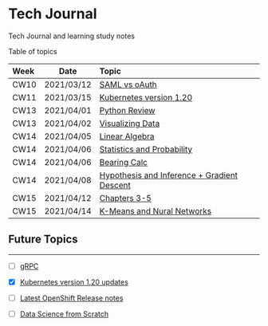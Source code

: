 # Tech Journal
Tech Journal and learning study notes

Table of topics

| Week  | Date       | Topic  |
|:------|:----------:|:-------|
| CW10  | 2021/03/12 | [SAML vs oAuth](https://github.com/rafkruczkowski/journal/tree/main/2021/03/12/) |
| CW11  | 2021/03/15 | [Kubernetes version 1.20](https://github.com/rafkruczkowski/journal/tree/main/2021/03/15/) |
| CW13  | 2021/04/01 | [Python Review](https://github.com/rafkruczkowski/journal/tree/main/2021/04/01/) |
| CW13  | 2021/04/02 | [Visualizing Data](https://github.com/rafkruczkowski/journal/tree/main/2021/04/02/) |
| CW14  | 2021/04/05 | [Linear Algebra](https://github.com/rafkruczkowski/journal/tree/main/2021/04/05/) |
| CW14  | 2021/04/06 | [Statistics and Probability](https://github.com/rafkruczkowski/journal/tree/main/2021/04/06/) |
| CW14  | 2021/04/06 | [Bearing Calc](https://github.com/rafkruczkowski/journal/blob/main/2021/04/06/bearing.py) |
| CW14  | 2021/04/08 | [Hypothesis and Inference + Gradient Descent](https://github.com/rafkruczkowski/journal/blob/main/2021/04/08/) |
| CW15  | 2021/04/12 | [Chapters 3-5](https://github.com/rafkruczkowski/journal/blob/main/2021/04/12/) |
| CW15  | 2021/04/14 | [K-Means and Nural Networks](https://github.com/rafkruczkowski/journal/blob/main/2021/04/14/) |

## Future Topics
---
- [ ] [gRPC](https://en.wikipedia.org/wiki/GRPC)
- [X] [Kubernetes version 1.20 updates](https://kubernetes.io/docs/setup/release/notes/#)
- [ ] [Latest OpenShift Release notes](https://docs.openshift.com/container-platform/4.6/release_notes/ocp-4-6-release-notes.html)
- [ ] [Data Science from Scratch](https://github.com/joelgrus/data-science-from-scratch)


